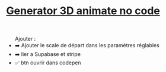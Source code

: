 <h1><a href="https://gael-berru.com/editor3D/">Generator 3D animate no code</a></h1>
<br>
<ul>Ajouter :
<li>➡️ Ajouter le scale de départ dans les paramètres réglables</li>
<li>➡️ lier a Supabase et stripe</li>
<li>✅ btn ouvrir dans codepen</li>
</ul>
